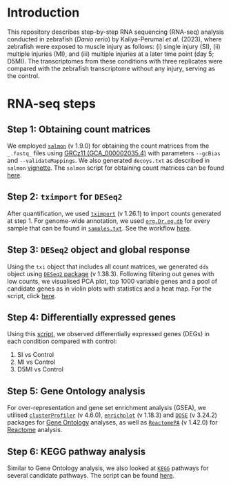 # Introduction

This repository describes step-by-step RNA sequencing (RNA-seq) analysis conducted in zebrafish (_Danio rerio_) by Kaliya-Perumal _et al._ (2023), where zebrafish were exposed to muscle injury as follows: (i) single injury (SI), (ii) multiple injuries (MI), and (iii) multiple injuries at a later time point (day 5; D5MI). The transcriptomes from these conditions with three replicates were compared with the zebrafish transcriptome without any injury, serving as the control.

# RNA-seq steps
## Step 1: Obtaining count matrices

We employed [```salmon```](https://salmon.readthedocs.io/en/latest/) (v 1.9.0) for obtaining the count matrices from the ```_.fastq_``` files using [GRCz11 (GCA_000002035.4)](https://www.ncbi.nlm.nih.gov/assembly/GCF_000002035.6/) with parameters ```--gcBias``` and ```--validateMappings```. We also generated ```decoys.txt``` as described in ```salmon``` [vignette](https://salmon.readthedocs.io/en/latest/salmon.html?highlight=decoy#preparing-transcriptome-indices-mapping-based-mode). The ```salmon``` script for obtaining count matrices can be found [here](/scripts/quantifier.sh).

## Step 2: ```tximport``` for ```DESeq2```

After quantification, we used [```tximport```](https://bioconductor.org/packages/release/bioc/html/tximport.html) (v 1.26.1) to import counts generated at step 1. For genome-wide annotation, we used [```org.Dr.eg.db```](https://www.bioconductor.org/packages/release/data/annotation/html/org.Dr.eg.db.html) for every sample that can be found in [```samples.txt```](samples.txt). See the workflow [here](scripts/salmon2tximport.r).

## Step 3: ```DESeq2``` object and global response

Using the ```txi``` object that includes all count matrices, we generated ```dds``` object using [```DESeq2``` package](http://master.bioconductor.org/packages/release/bioc/html/DESeq2.html) (v 1.38.3). Following filtering out genes with low counts, we visualised PCA plot, top 1000 variable genes and a pool of candidate genes as in violin plots with statistics and a heat map. For the script, click [here](scripts/deseq2visualisations.r).

## Step 4: Differentially expressed genes

Using this [script](scripts/deseq2results.r), we observed differentially expressed genes (DEGs) in each condition compared with control:
1. SI vs Control
2. MI vs Control
3. D5MI vs Control

## Step 5: Gene Ontology analysis

For over-representation and gene set enrichment analysis (GSEA), we utilised [```clusterProfiler```](http://bioconductor.org/packages/release/bioc/html/clusterProfiler.html) (v 4.6.0), [```enrichplot```](http://bioconductor.org/packages/release/bioc/html/enrichplot.html) (v 1.18.3) and [```DOSE```](http://bioconductor.org/packages/release/bioc/html/DOSE.html) (v 3.24.2) packages for [Gene Ontology](scripts/gene_ontology.r) analyses, as well as [```ReactomePA```](http://bioconductor.org/packages/release/bioc/html/ReactomePA.html) (v 1.42.0) for [Reactome](scripts/reactome.r) analysis.

## Step 6: KEGG pathway analysis

Similar to Gene Ontology analysis, we also looked at [```KEGG```](https://www.kegg.jp) pathways for several candidate pathways. The script can be found [here](scripts/kegg.r).

